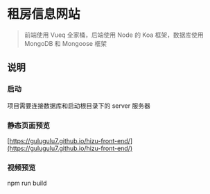 # 租房信息网站

> 前端使用 Vueq 全家桶，后端使用 Node 的 Koa 框架，数据库使用 MongoDB 和 Mongoose 框架

## 说明

### 启动

项目需要连接数据库和启动根目录下的 server 服务器

### 静态页面预览

[https://gulugulu7.github.io/hizu-front-end/](https://gulugulu7.github.io/hizu-front-end/)

### 视频预览

npm run build
